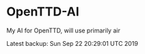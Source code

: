 # OpenTTD-AI
My AI for OpenTTD, will use primarily air

Latest backup: Sun Sep 22 20:29:01 UTC 2019
